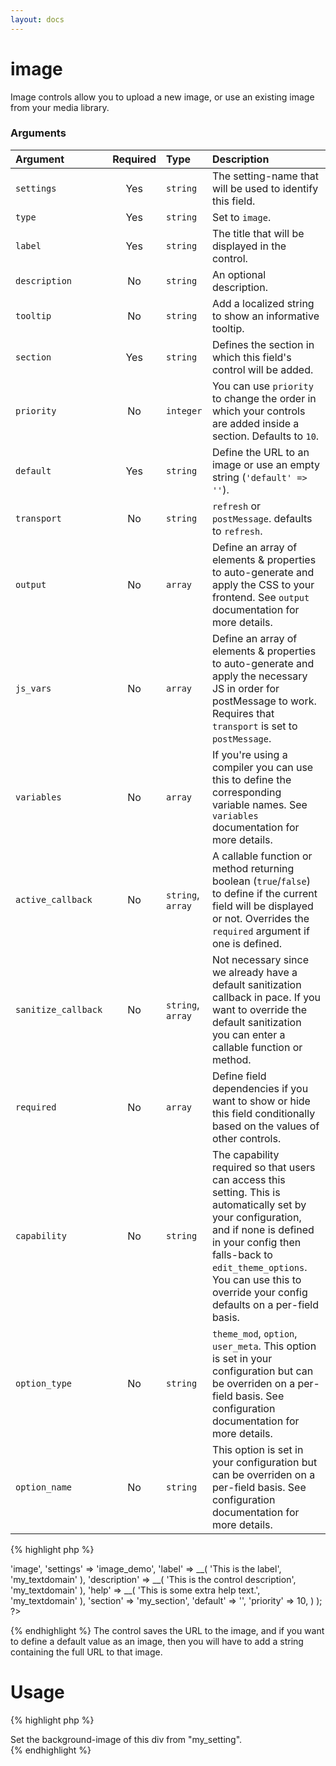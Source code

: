 ```yaml
---
layout: docs
---
```


# image

Image controls allow you to upload a new image, or use an existing image from your media library.

### Arguments

Argument            | Required | Type              | Description
:------------------ | :------: | :---------------- | :----------
`settings`          | Yes      | `string`          | The setting-name that will be used to identify this field.
`type`              | Yes      | `string`          | Set to `image`.
`label`             | Yes      | `string`          | The title that will be displayed in the control.
`description`       | No       | `string`          | An optional description.
`tooltip`           | No       | `string`          | Add a localized string to show an informative tooltip.
`section`           | Yes      | `string`          | Defines the section in which this field's control will be added.
`priority`          | No       | `integer`         | You can use `priority` to change the order in which your controls are added inside a section. Defaults to `10`.
`default`           | Yes      | `string`          | Define the URL to an image or use an empty string (`'default' => ''`).
`transport`         | No       | `string`          | `refresh` or `postMessage`. defaults to `refresh`.
`output`            | No       | `array`           | Define an array of elements & properties to auto-generate and apply the CSS to your frontend. See `output` documentation for more details.
`js_vars`           | No       | `array`           | Define an array of elements & properties to auto-generate and apply the necessary JS in order for postMessage to work. Requires that `transport` is set to `postMessage`.
`variables`         | No       | `array`           | If you're using a compiler you can use this to define the corresponding variable names. See `variables` documentation for more details.
`active_callback`   | No       | `string`, `array` | A callable function or method returning boolean (`true`/`false`) to define if the current field will be displayed or not. Overrides the `required` argument if one is defined.
`sanitize_callback` | No       | `string`, `array` | Not necessary since we already have a default sanitization callback in pace. If you want to override the default sanitization you can enter a callable function or method.
`required`          | No       | `array`           | Define field dependencies if you want to show or hide this field conditionally based on the values of other controls.
`capability`        | No       | `string`          | The capability required so that users can access this setting. This is automatically set by your configuration, and if none is defined in your config then falls-back to `edit_theme_options`. You can use this to override your config defaults on a per-field basis.
`option_type`       | No       | `string`          | `theme_mod`, `option`, `user_meta`. This option is set in your configuration but can be overriden on a per-field basis. See configuration documentation for more details.
`option_name`       | No       | `string`          | This option is set in your configuration but can be overriden on a per-field basis. See configuration documentation for more details.


{% highlight php %}
<?php
Kirki::add_field( 'my_config', array(
	'type'        => 'image',
	'settings'    => 'image_demo',
	'label'       => __( 'This is the label', 'my_textdomain' ),
	'description' => __( 'This is the control description', 'my_textdomain' ),
	'help'        => __( 'This is some extra help text.', 'my_textdomain' ),
	'section'     => 'my_section',
	'default'     => '',
	'priority'    => 10,
) );
?>
{% endhighlight %}
The control saves the URL to the image, and if you want to define a default value as an image, then you will have to add a string containing the full URL to that image.

# Usage

{% highlight php %}
<?php $image = get_theme_mo( 'my_setting', '' ); ?>
<div style="background-image: url('<?php echo esc_url_raw( $image ); ?>')">
	Set the background-image of this div from "my_setting".
</div>
{% endhighlight %}

